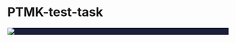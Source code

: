 # PTMK-test-task

<p style="background-color: #1c1f39;">
  <img src="https://i.postimg.cc/fTM8wWHf/9.png">
</p>

